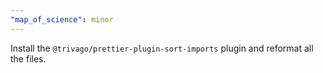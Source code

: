 ```yaml
---
"map_of_science": minor
---
```


Install the `@trivago/prettier-plugin-sort-imports` plugin and reformat all the files.
